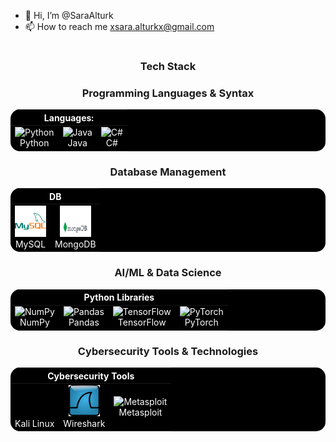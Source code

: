 - 👋 Hi, I’m @SaraAlturk
- 📫 How to reach me xsara.alturkx@gmail.com

<!---
SaraAlturk/SaraAlturk is a ✨ special ✨ repository because its `README.md` (this file) appears on your GitHub profile.
You can click the Preview link to take a look at your changes.
--->

# <h3 align="center">Tech Stack 
<h3 align="center">Programming Languages & Syntax</h3>
<div align="center">
  <table style="background-color: black; color: white; border: none; border-radius: 15px; overflow: hidden;">
  <thead>
    <tr>
      <th colspan="5" align="center" style="color: white;">Languages:</th>
    </tr>
  </thead>
  <tbody>
    <tr>
      <td align="center" style="border: none;">
        <img src="https://techstack-generator.vercel.app/python-icon.svg" alt="Python" width="50" height="50"/><br>Python
      </td>
      <td align="center" style="border: none;">
        <img src="https://cdn-icons-png.flaticon.com/512/226/226777.png" alt="Java" width="50" height="50"/><br>Java
      </td>
      <td align="center" style="border: none;">
        <img src="https://cdn.worldvectorlogo.com/logos/c--4.svg" alt="C#" width="50" height="50"/><br>C#
    </tr>
  </tbody>
 </table>
</div>

<h3 align="center">Database Management</h3>
<div align="center">
  <table style="background-color: black; color: white; border: none; border-radius: 15px; overflow: hidden;">
    <thead>
      <tr>
        <th colspan="2" align="center" style="color: white;">DB </th>
      </tr>
    </thead>
    <tbody>
      <tr>
        <td align="center" style="border: none;">
          <img src="68747470733a2f2f74656368737461636b2d67656e657261746f722e76657263656c2e6170702f6d7973716c2d69636f6e2e737667.svg" alt="MySQL" width="50" height="50"/><br>MySQL
        </td>
        <td align="center" style="border: none;">
          <img src="mongoDB.gif" alt="MongoDB" width="50" height="50"/><br>MongoDB
        </td>
      </tr>
    </tbody>
  </table>
</div>


<h3 align="center">AI/ML & Data Science</h3>
<div align="center">
  <table style="background-color: black; color: white; border: none; border-radius: 15px; overflow: hidden;">
  <thead>
    <tr>
      <th colspan="5" align="center" style="color: white;">Python Libraries</th>
    </tr>
  </thead>
  <tbody>
    <tr>
      <td align="center" style="border: none;">
        <img src="https://cdn.worldvectorlogo.com/logos/numpy-1.svg" alt="NumPy" width="50" height="50"/><br>NumPy
      </td>
      <td align="center" style="border: none;">
        <img src="https://github.com/valohai/ml-logos/blob/master/pandas.svg" alt="Pandas" width="80" height="50"/><br>Pandas
      </td>
      <td align="center" style="border: none;">
<!--         <img src="https://cdn.worldvectorlogo.com/logos/tensorflow-2.svg" alt="TensorFlow" width="50" height="50"/> -->
        <img src="https://github.com/KenanGain/KenanGain/blob/main/icons/Tensorflow.gif" alt="TensorFlow" width="80" height="70" /><br>TensorFlow
      </td>
      <td align="center" style="border: none;">
        <img src="https://skillicons.dev/icons?i=pytorch" alt="PyTorch" width="50" height="50"/><br>PyTorch
      </td>
    </tr>
  </tbody>
 </table>
</div>


<h3 align="center">Cybersecurity Tools & Technologies</h3>
<div align="center">
  <table style="background-color: black; color: white; border: none; border-radius: 15px; overflow: hidden;">
    <thead>
      <tr>
        <th colspan="3" align="center" style="color: white;">Cybersecurity Tools</th>
      </tr>
    </thead>
    <tbody>
      <tr>
        <td align="center" style="border: none;">
          <img src="kalilinux.gif" alt="Kali Linux" width="50" height="50"/><br>Kali Linux
        </td>
        <td align="center" style="border: none;">
          <img src="Wireshark_icon.svg" alt="Wireshark" width="50" height="50"/><br>Wireshark
        </td>
        <td align="center" style="border: none;">
          <img src="https://github.com/KenanGain/KenanGain/blob/main/icons/metasploit.gif" alt="Metasploit" width="50" height="50"/><br>Metasploit
        </td>
      </tr>
    </tbody>
  </table>
</div>

